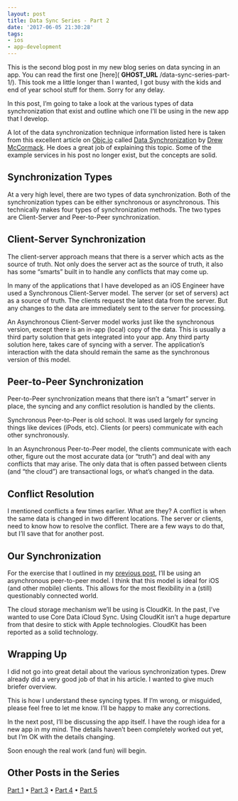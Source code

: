 ```yaml
---
layout: post
title: Data Sync Series - Part 2
date: '2017-06-05 21:30:28'
tags:
- ios
- app-development
---
```


This is the second blog post in my new blog series on data syncing in an app. You can read the first one [here]( __GHOST_URL__ /data-sync-series-part-1/). This took me a little longer than I wanted, I got busy with the kids and end of year school stuff for them. Sorry for any delay.

In this post, I’m going to take a look at the various types of data synchronization that exist and outline which one I’ll be using in the new app that I develop.

A lot of the data synchronization technique information listed here is taken from this excellent article on [Objc.io](https://www.objc.io/) called [Data Synchronization](https://www.objc.io/issues/10-syncing-data/data-synchronization/) by [Drew McCormack](https://twitter.com/drewmccormack). He does a great job of explaining this topic. Some of the example services in his post no longer exist, but the concepts are solid.

## Synchronization Types

At a very high level, there are two types of data synchronization. Both of the synchronization types can be either synchronous or asynchronous. This technically makes four types of synchronization methods. The two types are Client-Server and Peer-to-Peer synchronization.

## Client-Server Synchronization

The client-server approach means that there is a server which acts as the source of truth. Not only does the server act as the source of truth, it also has some “smarts” built in to handle any conflicts that may come up.

In many of the applications that I have developed as an iOS Engineer have used a Synchronous Client-Server model. The server (or set of servers) act as a source of truth. The clients request the latest data from the server. But any changes to the data are immediately sent to the server for processing.

An Asynchronous Client-Server model works just like the synchronous version, except there is an in-app (local) copy of the data. This is usually a third party solution that gets integrated into your app. Any third party solution here, takes care of syncing with a server. The application’s interaction with the data should remain the same as the synchronous version of this model.

## Peer-to-Peer Synchronization

Peer-to-Peer synchronization means that there isn’t a “smart” server in place, the syncing and any conflict resolution is handled by the clients.

Synchronous Peer-to-Peer is old school. It was used largely for syncing things like devices (iPods, etc). Clients (or peers) communicate with each other synchronously.

In an Asynchronous Peer-to-Peer model, the clients communicate with each other, figure out the most accurate data (or “truth”) and deal with any conflicts that may arise. The only data that is often passed between clients (and “the cloud”) are transactional logs, or what’s changed in the data.

## Conflict Resolution

I mentioned conflicts a few times earlier. What are they? A conflict is when the same data is changed in two different locations. The server or clients, need to know how to resolve the conflict. There are a few ways to do that, but I’ll save that for another post.

## Our Synchronization

For the exercise that I outlined in my [previous post](/2017/05/12/data-sync-series-part-1/), I’ll be using an asynchronous peer-to-peer model. I think that this model is ideal for iOS (and other mobile) clients. This allows for the most flexibility in a (still) questionably connected world.

The cloud storage mechanism we’ll be using is CloudKit. In the past, I’ve wanted to use Core Data iCloud Sync. Using CloudKit isn’t a huge departure from that desire to stick with Apple technologies. CloudKit has been reported as a solid technology.

## Wrapping Up

I did not go into great detail about the various synchronization types. Drew already did a very good job of that in his article. I wanted to give much briefer overview.

This is how I understand these syncing types. If I’m wrong, or misguided, please feel free to let me know. I’ll be happy to make any corrections.

In the next post, I’ll be discussing the app itself. I have the rough idea for a new app in my mind. The details haven’t been completely worked out yet, but I’m OK with the details changing.

Soon enough the real work (and fun) will begin.

## Other Posts in the Series

[Part 1](/2017/05/12/data-sync-series-part-1/) • [Part 3](/2017/06/23/data-sync-series-part-3/) • [Part 4](/2017/09/01/data-sync-series-part-4/) • [Part 5](/2017/10/24/data-sync-series-part-5/)

